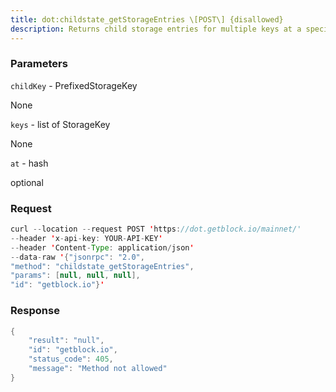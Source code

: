 ```yaml
---
title: dot:childstate_getStorageEntries \[POST\] {disallowed}
description: Returns child storage entries for multiple keys at a specific blockstate
---
```


### Parameters


`childKey` - PrefixedStorageKey

None

`keys` - list of StorageKey

None

`at` - hash

optional

### Request

``` java
curl --location --request POST 'https://dot.getblock.io/mainnet/' 
--header 'x-api-key: YOUR-API-KEY' 
--header 'Content-Type: application/json' 
--data-raw '{"jsonrpc": "2.0",
"method": "childstate_getStorageEntries",
"params": [null, null, null],
"id": "getblock.io"}'
```

###  Response

``` java
{
    "result": "null",
    "id": "getblock.io",
    "status_code": 405,
    "message": "Method not allowed"
}
```

